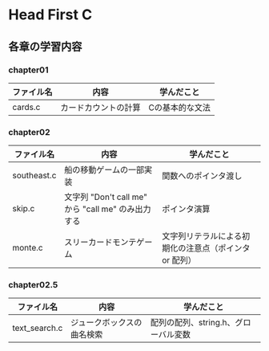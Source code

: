 # Head First C

## 各章の学習内容

### chapter01

|ファイル名|内容|学んだこと|
|--|--|--|
|cards.c|カードカウントの計算|Cの基本的な文法|

### chapter02

|ファイル名|内容|学んだこと|
|--|--|--|
|southeast.c|船の移動ゲームの一部実装|関数へのポインタ渡し|
|skip.c|文字列 "Don't call me" から "call me" のみ出力する|ポインタ演算|
|monte.c|スリーカードモンテゲーム|文字列リテラルによる初期化の注意点（ポインタ or 配列）|

### chapter02.5

|ファイル名|内容|学んだこと|
|--|--|--|
|text_search.c|ジュークボックスの曲名検索|配列の配列、string.h、グローバル変数|
